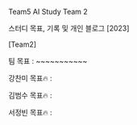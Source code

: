 Team5
AI Study Team 2

스터디 목표, 기록 및 개인 블로그 [2023]

[Team2]

팀 목표 : ~~~~~~~~~~~


강찬미
목표🔥 : 
 
김범수
목표🔥 :

서정빈
목표🔥 : 


